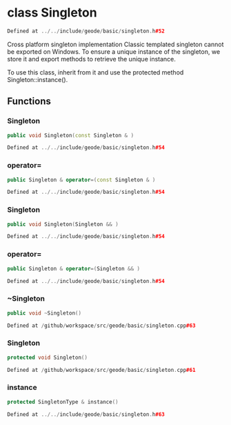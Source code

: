 # class Singleton

```cpp
Defined at ../../include/geode/basic/singleton.h#52
```

  Cross platform singleton implementation  Classic templated singleton cannot be exported on Windows.  To ensure a unique instance of the singleton, we store it and  export methods to retrieve the unique instance.

  To use this class, inherit from it and use the protected  method Singleton::instance().



## Functions

### Singleton

```cpp
public void Singleton(const Singleton & )
```

```cpp
Defined at ../../include/geode/basic/singleton.h#54
```

### operator=

```cpp
public Singleton & operator=(const Singleton & )
```

```cpp
Defined at ../../include/geode/basic/singleton.h#54
```

### Singleton

```cpp
public void Singleton(Singleton && )
```

```cpp
Defined at ../../include/geode/basic/singleton.h#54
```

### operator=

```cpp
public Singleton & operator=(Singleton && )
```

```cpp
Defined at ../../include/geode/basic/singleton.h#54
```

### ~Singleton

```cpp
public void ~Singleton()
```

```cpp
Defined at /github/workspace/src/geode/basic/singleton.cpp#63
```

### Singleton

```cpp
protected void Singleton()
```

```cpp
Defined at /github/workspace/src/geode/basic/singleton.cpp#61
```

### instance

```cpp
protected SingletonType & instance()
```

```cpp
Defined at ../../include/geode/basic/singleton.h#63
```



